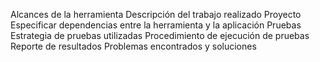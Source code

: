 Alcances de la herramienta
Descripción del trabajo realizado
  Proyecto
  Especificar dependencias entre la herramienta y la aplicación
Pruebas
  Estrategia de pruebas utilizadas
  Procedimiento de ejecución de pruebas
  Reporte de resultados
Problemas encontrados y soluciones
